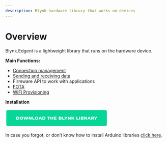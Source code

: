 ```yaml
---
description: Blynk hardware library that works on devices
---
```


# Overview

Blynk.Edgent is a lightweight library that runs on the hardware device. 

**Main Functions:**

* [Connection management](api/connection-management.md)
* [Sending and receiving data](api/virtual-pins.md)
* Firmware API to work with applications
* [FOTA](../web-dashboard/for-developers/blynk.air/)
* [WiFi Provisioning ](../mobile-applications/device-management/add-new-device.md)

**Installation**

![\(change to 2.0, add link to the library\)](../.gitbook/assets/download_blynk_lib.png)

In case you forgot, or don’t know how to install Arduino libraries [click here](http://www.arduino.cc/en/guide/libraries).

